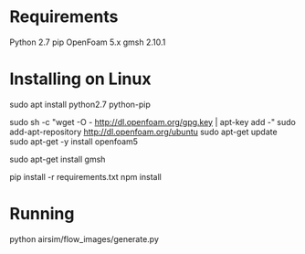 # Requirements
Python 2.7
pip
OpenFoam 5.x
gmsh 2.10.1

# Installing on Linux
sudo apt install python2.7 python-pip

sudo sh -c "wget -O - http://dl.openfoam.org/gpg.key | apt-key add -"
sudo add-apt-repository http://dl.openfoam.org/ubuntu
sudo apt-get update
sudo apt-get -y install openfoam5

sudo apt-get install gmsh

pip install -r requirements.txt
npm install

# Running
python airsim/flow_images/generate.py
